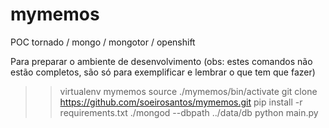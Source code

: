 mymemos
=======

POC tornado / mongo / mongotor / openshift

Para preparar o ambiente de desenvolvimento 
(obs: estes comandos não estão completos, são só para exemplificar e lembrar o que tem que fazer)

>> virtualenv mymemos
>> source ./mymemos/bin/activate
>> git clone https://github.com/soeirosantos/mymemos.git
>> pip install -r requirements.txt 
>> ./mongod --dbpath ../data/db
>> python main.py